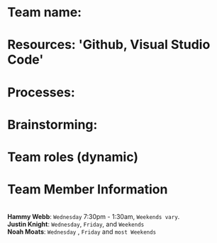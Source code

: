 # Team name:
# Resources: 'Github, Visual Studio Code'
# Processes:
# Brainstorming:
# Team roles (dynamic) 

# Team Member Information
<br> **Hammy Webb**: `Wednesday` 7:30pm - 1:30am, `Weekends vary`.
<br> **Justin Knight**: `Wednesday`, `Friday`, and `Weekends`
<br> **Noah Moats**: `Wednesday` , `Friday` and `most Weekends`
